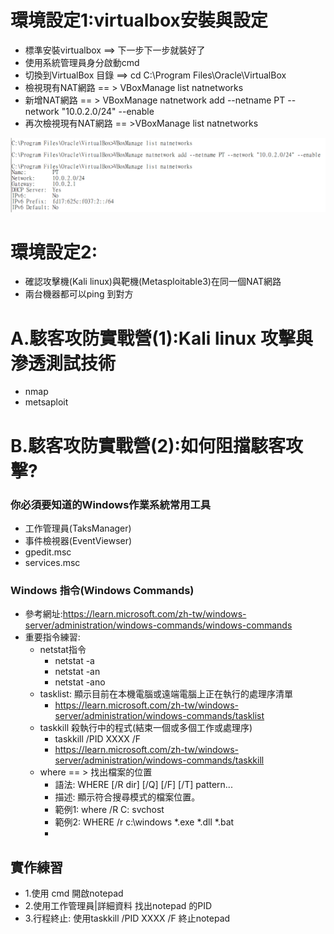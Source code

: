 # 環境設定1:virtualbox安裝與設定
- 標準安裝virtualbox ==> 下一步下一步就裝好了
- 使用系統管理員身分啟動cmd
- 切換到VirtualBox 目錄 ==> cd C:\Program Files\Oracle\VirtualBox
- 檢視現有NAT網路 == > VBoxManage list natnetworks
- 新增NAT網路 == > VBoxManage natnetwork add --netname PT --network "10.0.2.0/24" --enable
- 再次檢視現有NAT網路 == >VBoxManage list natnetworks

![A1.png](A1.png)

# 環境設定2:
- 確認攻擊機(Kali linux)與靶機(Metasploitable3)在同一個NAT網路
- 兩台機器都可以ping 到對方 

# A.駭客攻防實戰營(1):Kali linux 攻擊與滲透測試技術
- nmap
- metsaploit


# B.駭客攻防實戰營(2):如何阻擋駭客攻擊?
### 你必須要知道的Windows作業系統常用工具
- 工作管理員(TaksManager)
- 事件檢視器(EventViewser)
- gpedit.msc
- services.msc
### Windows 指令(Windows Commands)
- 參考網址:https://learn.microsoft.com/zh-tw/windows-server/administration/windows-commands/windows-commands
- 重要指令練習:
  - netstat指令
    - netstat -a
    - netstat -an
    - netstat -ano
  - tasklist: 顯示目前在本機電腦或遠端電腦上正在執行的處理序清單
    - https://learn.microsoft.com/zh-tw/windows-server/administration/windows-commands/tasklist 
  - taskkill 殺執行中的程式(結束一個或多個工作或處理序)
    - taskkill /PID XXXX /F
    - https://learn.microsoft.com/zh-tw/windows-server/administration/windows-commands/taskkill
  - where == > 找出檔案的位置
    - 語法: WHERE [/R dir] [/Q] [/F] [/T] pattern...
    - 描述: 顯示符合搜尋模式的檔案位置。
    - 範例1: where /R C: svchost
    - 範例2: WHERE /r c:\windows *.exe *.dll *.bat
    - 
## 實作練習
- 1.使用 cmd 開啟notepad
- 2.使用工作管理員|詳細資料 找出notepad 的PID
- 3.行程終止: 使用taskkill /PID XXXX /F 終止notepad
